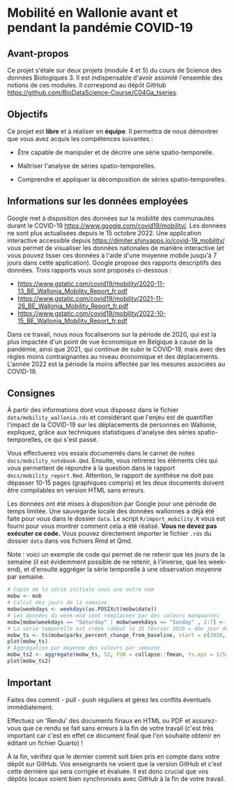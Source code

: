 # Mobilité en Wallonie avant et pendant la pandémie COVID-19

## Avant-propos

Ce projet s'étale sur deux projets (module 4 et 5) du cours de Science des données Biologiques 3. Il est indispensable d'avoir assimilé l'ensemble des notions de ces modules. Il correspond au dépôt GitHub <https://github.com/BioDataScience-Course/C04Ga_tseries>.

## Objectifs

Ce projet est **libre** et à réaliser en **équipe**. Il permettra de nous démontrer que vous avez acquis les compétences suivantes :

-   Être capable de manipuler et de décrire une série spatio-temporelle.

-   Maîtriser l'analyse de séries spatio-temporelles.

-   Comprendre et appliquer la décomposition de séries spatio-temporelles.

## Informations sur les données employées

Google met à disposition des données sur la mobilité des communautés durant le COVID-19 <https://www.google.com/covid19/mobility/>. Les données ne sont plus actualisées depuis le 15 octobre 2022. Une application interactive accessible depuis <https://dimiter.shinyapps.io/covid-19_mobility/> vous permet de visualiser les données nationales de manière interactive (et vous pouvez lisser ces données à l'aide d'une moyenne mobile jusqu'à 7 jours dans cette application). Google propose des rapports descriptifs des données. Trois rapports vous sont proposés ci-dessous :

-   <https://www.gstatic.com/covid19/mobility/2020-11-13_BE_Wallonia_Mobility_Report_fr.pdf>
-   <https://www.gstatic.com/covid19/mobility/2021-11-26_BE_Wallonia_Mobility_Report_fr.pdf>
-   <https://www.gstatic.com/covid19/mobility/2022-10-15_BE_Wallonia_Mobility_Report_fr.pdf>

Dans ce travail, nous nous focaliserons sur la période de 2020, qui est la plus impactée d'un point de vue économique en Belgique à cause de la pandémie, ainsi que 2021, qui continue de subir le COVID-19, mais avec des règles moins contraignantes au niveau économique et des déplacements. L'année 2022 est la période la moins affectée par les mesures associées au COVID-19.

## Consignes

À partir des informations dont vous disposez dans le fichier `data/mobility_wallonia.rds` et considérant que l'enjeu est de quantifier l'impact de la COVID-19 sur les déplacements de personnes en Wallonie, expliquez, grâce aux techniques statistiques d'analyse des séries spatio-temporelles, ce qui s'est passé.

Vous effectuerez vos essais documentés dans le carnet de notes `docs/mobility_notebook.Qmd`. Ensuite, vous retirerez les éléments clés qui vous permettent de répondre à la question dans le rapport `docs/mobility_report.Rmd`. Attention, le rapport de synthèse ne doit pas dépasser 10-15 pages (graphiques compris) et les deux documents doivent être compilables en version HTML sans erreurs.

Les données ont été mises à disposition par Google pour une période de temps limitée. Une sauvegarde locale des données wallonnes a déjà été faite pour vous dans le dossier `data`. Le script `R/import_mobility.R` vous est fourni pour vous montrer comment cela a été réalisé. **Vous ne devez pas exécuter ce code.** Vous pouvez directement importer le fichier `.rds` du dossier `data` dans vos fichiers Rmd et Qmd.

Note : voici un exemple de code qui permet de ne retenir que les jours de la semaine (il est évidemment possible de ne retenir, à l'inverse, que les week-end), et d'ensuite aggréger la série temporelle à une observation moyenne par semaine.

```r
# Copie de la série initiale sous une autre nom
mobw <- mob
# Calcul des jours de la semaine
mobw$weekdays <- weekdays(as.POSIXct(mobw$date))
# Les données du week-end sont remplacées par des valeurs manquantes
mobw[mobw$weekdays == "Saturday" | mobw$weekdays == "Sunday" , 2:7] <- NA 
# La série temporelle est créée (début le 15 février 2020 = 46e jour de l'année 2020)
mobw_ts <- ts(mobw$parks_percent_change_from_baseline, start = c(2020, 46), frequency = 365)
plot(mobw_ts)
# Aggrégation par moyenne des valeurs par semaine
mobw_ts2 <- aggregate(mobw_ts, 52, FUN = collapse::fmean, ts.eps = 1/52)
plot(mobw_ts2)
```


## Important

Faites des commit - pull - push réguliers et gérez les conflits éventuels immédiatement.

Effectuez un 'Rendu' des documents finaux en HTML ou PDF et assurez-vous que ce rendu se fait sans erreurs à la fin de votre travail (c'est très important car c'est en effet ce document final que l'on souhaite obtenir en éditant un fichier Quarto) !

À la fin, vérifiez que le dernier commit soit bien pris en compte dans votre dépôt sur GitHub. Vos enseignants ne voient que la version GitHub et c'est cette dernière qui sera corrigée et évaluée. Il est donc crucial que vos dépôts locaux soient bien synchronisés avec GitHub à la fin de votre travail.
